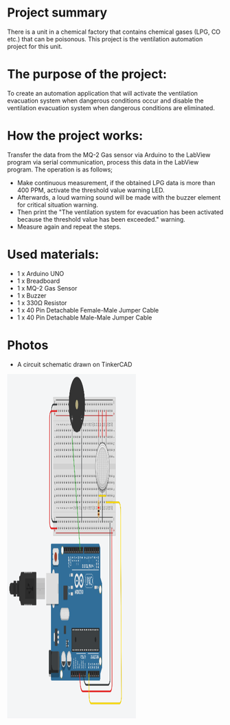 
# Project summary

There is a unit in a chemical factory that contains chemical gases (LPG, CO etc.) that can be poisonous. This project is the ventilation automation project for this unit.

# The purpose of the project:
To create an automation application that will activate the ventilation evacuation system when dangerous conditions occur and disable the ventilation evacuation system when dangerous conditions are eliminated.

# How the project works:
Transfer the data from the MQ-2 Gas sensor via Arduino to the LabView program via serial communication, process this data in the LabView program. The operation is as follows;
- Make continuous measurement, if the obtained LPG data is more than 400 PPM, activate the threshold value warning LED.
- Afterwards, a loud warning sound will be made with the buzzer element for critical situation warning.
- Then print the "The ventilation system for evacuation has been activated because the threshold value has been exceeded." warning.
- Measure again and repeat the steps.

# Used materials:
- 1 x Arduino UNO
- 1 x Breadboard
- 1 x MQ-2 Gas Sensor
- 1 x Buzzer
- 1 x 330Ω Resistor
- 1 x 40 Pin Detachable Female-Male Jumper Cable
- 1 x 40 Pin Detachable Male-Male Jumper Cable

# Photos
- A circuit schematic drawn on TinkerCAD
<img src = "files/Photos/ss3.png" width = 300 height = 800>